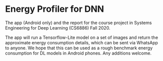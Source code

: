 # Energy Profiler for DNN

The app (Android only) and the report for the course project in Systems Engineering for Deep Learning (CS6886) Fall 2020.

The app will run a Tensorflow-Lite model on a set of images and return the approximate energy consumption details, which can be sent via WhatsApp to anyone. We hope that this can be used as a rough benchmark energy consumption for DL models in Android phones. Any additions welcome.
